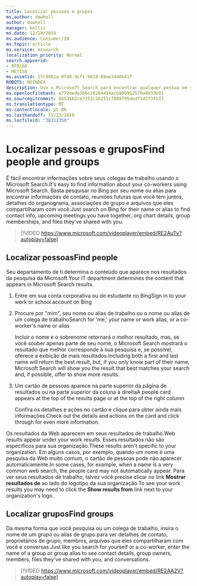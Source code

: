 ```yaml
---
title: Localizar pessoas e grupos
ms.author: dawholl
author: dawholl
manager: kellis
ms.date: 12/18/2018
ms.audience: Consumer/IW
ms.topic: article
ms.service: mssearch
localization_priority: Normal
search.appverid:
- BFB160
- MET150
ms.assetid: 17c9982a-0fd9-4cf1-b010-69ae3440b41f
ROBOTS: NOINDEX
description: Use o Microsoft Search para encontrar qualquer pessoa em sua empresa e as informações que você verá
ms.openlocfilehash: e772eede386c26264414acb99b952570a9d33b91
ms.sourcegitcommit: 6b531b2ce7253c16251c7089795dedf1d2f3fc33
ms.translationtype: MT
ms.contentlocale: pt-BR
ms.lasthandoff: 11/13/2019
ms.locfileid: "38311358"
---
```

# <a name="find-people-and-groups"></a><span data-ttu-id="0199e-103">Localizar pessoas e grupos</span><span class="sxs-lookup"><span data-stu-id="0199e-103">Find people and groups</span></span>

<span data-ttu-id="0199e-104">É fácil encontrar informações sobre seus colegas de trabalho usando o Microsoft Search.</span><span class="sxs-lookup"><span data-stu-id="0199e-104">It's easy to find information about your co-workers using Microsoft Search.</span></span> <span data-ttu-id="0199e-105">Basta pesquisar no Bing por seu nome ou alias para encontrar informações de contato, reuniões futuras que você tem juntos, detalhes do organograma, associações de grupo e arquivos que eles compartilharam com você.</span><span class="sxs-lookup"><span data-stu-id="0199e-105">Just search on Bing for their name or alias to find contact info, upcoming meetings you have together, org chart details, group memberships, and files they've shared with you.</span></span>
  
> [!VIDEO https://www.microsoft.com/videoplayer/embed/RE2AuTv?autoplay=false]
  
## <a name="find-people"></a><span data-ttu-id="0199e-106">Localizar pessoas</span><span class="sxs-lookup"><span data-stu-id="0199e-106">Find people</span></span>

<span data-ttu-id="0199e-107">Seu departamento de ti determina o conteúdo que aparece nos resultados da pesquisa da Microsoft.</span><span class="sxs-lookup"><span data-stu-id="0199e-107">Your IT department determines the content that appears in Microsoft Search results.</span></span>
  
1. <span data-ttu-id="0199e-108">Entre em sua conta corporativa ou de estudante no Bing</span><span class="sxs-lookup"><span data-stu-id="0199e-108">Sign in to your work or school account on Bing</span></span>
    
2. <span data-ttu-id="0199e-109">Procure por "mim", seu nome ou alias de trabalho ou o nome ou alias de um colega de trabalho</span><span class="sxs-lookup"><span data-stu-id="0199e-109">Search for 'me,' your name or work alias, or a co-worker's name or alias</span></span>
    
    <span data-ttu-id="0199e-110">Incluir o nome e o sobrenome retornará o melhor resultado, mas, se você souber apenas parte de seu nome, o Microsoft Search mostrará o resultado que melhor corresponde à sua pesquisa e, se possível, oferece a exibição de mais resultados.</span><span class="sxs-lookup"><span data-stu-id="0199e-110">Including both a first and last name will return the best result, but, if you only know part of their name, Microsoft Search will show you the result that best matches your search and, if possible, offer to show more results.</span></span>
    
3. <span data-ttu-id="0199e-111">Um cartão de pessoas aparece na parte superior da página de resultados ou na parte superior da coluna à direita</span><span class="sxs-lookup"><span data-stu-id="0199e-111">A people card appears at the top of the results page or at the top of the right column</span></span>
    
    <span data-ttu-id="0199e-112">Confira os detalhes e ações no cartão e clique para obter ainda mais informações.</span><span class="sxs-lookup"><span data-stu-id="0199e-112">Check out the details and actions on the card and click through for even more information.</span></span>
    
<span data-ttu-id="0199e-113">Os resultados da Web aparecem em seus resultados de trabalho.</span><span class="sxs-lookup"><span data-stu-id="0199e-113">Web results appear under your work results.</span></span> <span data-ttu-id="0199e-114">Esses resultados não são específicos para sua organização.</span><span class="sxs-lookup"><span data-stu-id="0199e-114">These results aren't specific to your organization.</span></span> <span data-ttu-id="0199e-115">Em alguns casos, por exemplo, quando um nome é uma pesquisa da Web muito comum, o cartão de pessoas pode não aparecer automaticamente.</span><span class="sxs-lookup"><span data-stu-id="0199e-115">In some cases, for example, when a name is a very common web search, the people card may not automatically appear.</span></span> <span data-ttu-id="0199e-116">Para ver seus resultados de trabalho, talvez você precise clicar no link **Mostrar resultados de** ao lado do logotipo da sua organização.</span><span class="sxs-lookup"><span data-stu-id="0199e-116">To see your work results you may need to click the **Show results from** link next to your organization's logo.</span></span> 
  
## <a name="find-groups"></a><span data-ttu-id="0199e-117">Localizar grupos</span><span class="sxs-lookup"><span data-stu-id="0199e-117">Find groups</span></span>

<span data-ttu-id="0199e-118">Da mesma forma que você pesquisa ou um colega de trabalho, insira o nome de um grupo ou alias de grupo para ver detalhes de contato, proprietários de grupo, membros, arquivos que eles compartilharam com você e conversas.</span><span class="sxs-lookup"><span data-stu-id="0199e-118">Just like you search for yourself or a co-worker, enter the name of a group or group alias to see contact details, group owners, members, files they've shared with you, and conversations.</span></span>
  
> [!VIDEO https://www.microsoft.com/videoplayer/embed/RE2AA2V?autoplay=false]
  

  

